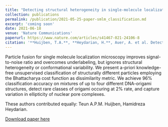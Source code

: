 ```yaml
---
title: "Detecting structural heterogeneity in single-molecule localization microscopy data"
collection: publications
permalink: /publication/2021-05-25-paper-smlm_classification.md
excerpt: 'coming soon'
date: 2021-06-18
venue: 'Nature Communications'
paperurl: https://www.nature.com/articles/s41467-021-24106-8
citation: '**Huijben, T.A.**, **Heydarian, H.**, Auer, A. et al. Detecting structural heterogeneity in single-molecule localization microscopy data. Nat Commun 12, 3791 (2021).'
---
```

Particle fusion for single molecule localization microscopy improves signal-to-noise ratio and overcomes underlabeling, but ignores structural heterogeneity or conformational variability. We present a-priori knowledge-free unsupervised classification of structurally different particles employing the Bhattacharya cost function as dissimilarity metric. We achieve 96% classification accuracy on mixtures of up to four different DNA-origami structures, detect rare classes of origami occuring at 2% rate, and capture variation in ellipticity of nuclear pore complexes.

These authors contributed equally: Teun A.P.M. Huijben, Hamidreza Heydarian.

[Download paper here](https://www.nature.com/articles/s41467-021-24106-8)
